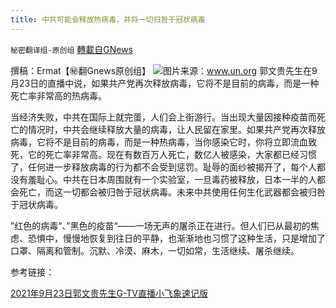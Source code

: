 ```yaml
---
title: 中共可能会释放热病毒，并将一切归咎于冠状病毒
---
```

`秘密翻译组-原创组` [轉載自GNews](https://gnews.org/zh-hans/1575541/)

撰稿：Ermat【㊙️翻Gnews原创组】
![](https://assets.gnews.org/wp-content/uploads/2021/10/covid-19-variants.jpg)图片来源：www.un.org
郭文贵先生在9月23日的直播中说，如果共产党再次释放病毒，它将不是目前的病毒，而是一种死亡率非常高的热病毒。

当经济失败，中共在国际上就完蛋，人们会上街游行。当出现大量因接种疫苗而死亡的情况时，中共会继续释放大量的病毒，让人民留在家里。如果共产党再次释放病毒，它将不是目前的病毒，而是一种热病毒，当你感染它时，你将立即流血致死，它的死亡率非常高。现在有数百万人死亡，数亿人被感染，大家都已经习惯了，任何进一步释放病毒的行为都不会受到惩罚。耻辱的面纱被揭开了，每个人都没有羞耻心。中共在日本周围就有一个实验室，一旦毒药被释放，日本一半的人都会死亡，而这一切都会被归咎于冠状病毒。未来中共使用任何生化武器都会被归咎于冠状病毒。

”红色的病毒“、”黑色的疫苗“——一场无声的屠杀正在进行。但人们已从最初的焦虑、恐惧中，慢慢地恢复到往日的平静，也渐渐地也习惯了这种生活，只是增加了口罩、隔离和管制。沉默、冷漠、麻木，一切如常，生活继续、屠杀继续。

参考链接：

[2021年9月23日郭文贵先生G-TV直播小飞象速记版](https://gnews.org/zh-hans/1551197/)
